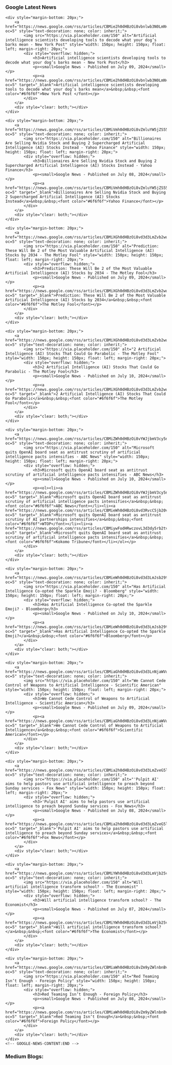 ### Google Latest News
<!-- GOOGLE-NEWS-CONTENT:START -->
    <div style="margin-bottom: 20px;">
        <a href="https://news.google.com/rss/articles/CBMie2h0dHBzOi8vbnlwb3N0LmNvbS8yMDI0LzA3LzA5L3RlY2gvYXJ0aWZpY2lhbC1pbnRlbGxpZ2VuY2Utc2NpZW50aXN0cy1kZXZlbG9waW5nLXRvb2xzLXRvLWRlY29kZS13aGF0LXlvdXItZG9ncy1iYXJrcy1tZWFuL9IBAA?oc=5" style="text-decoration: none; color: inherit;">
            <img src="https://via.placeholder.com/150" alt="Artificial intelligence scientists developing tools to decode what your dog’s barks mean - New York Post" style="width: 150px; height: 150px; float: left; margin-right: 20px;">
            <div style="overflow: hidden;">
                <h3>Artificial intelligence scientists developing tools to decode what your dog’s barks mean - New York Post</h3>
                <p><small>Google News - Published on July 09, 2024</small></p>
                <p><a href="https://news.google.com/rss/articles/CBMie2h0dHBzOi8vbnlwb3N0LmNvbS8yMDI0LzA3LzA5L3RlY2gvYXJ0aWZpY2lhbC1pbnRlbGxpZ2VuY2Utc2NpZW50aXN0cy1kZXZlbG9waW5nLXRvb2xzLXRvLWRlY29kZS13aGF0LXlvdXItZG9ncy1iYXJrcy1tZWFuL9IBAA?oc=5" target="_blank">Artificial intelligence scientists developing tools to decode what your dog’s barks mean</a>&nbsp;&nbsp;<font color="#6f6f6f">New York Post </font></p>
            </div>
        </a>
        <div style="clear: both;"></div>
    </div>
    
    <div style="margin-bottom: 20px;">
        <a href="https://news.google.com/rss/articles/CBMiVmh0dHBzOi8vZmluYW5jZS55YWhvby5jb20vbmV3cy9iaWxsaW9uYWlyZXMtc2VsbGluZy1udmlkaWEtc3RvY2stYnV5aW5nLTA5MTIwMDUyNS5odG1s0gEA?oc=5" style="text-decoration: none; color: inherit;">
            <img src="https://via.placeholder.com/150" alt="Billionaires Are Selling Nvidia Stock and Buying 2 Supercharged Artificial Intelligence (AI) Stocks Instead - Yahoo Finance" style="width: 150px; height: 150px; float: left; margin-right: 20px;">
            <div style="overflow: hidden;">
                <h3>Billionaires Are Selling Nvidia Stock and Buying 2 Supercharged Artificial Intelligence (AI) Stocks Instead - Yahoo Finance</h3>
                <p><small>Google News - Published on July 08, 2024</small></p>
                <p><a href="https://news.google.com/rss/articles/CBMiVmh0dHBzOi8vZmluYW5jZS55YWhvby5jb20vbmV3cy9iaWxsaW9uYWlyZXMtc2VsbGluZy1udmlkaWEtc3RvY2stYnV5aW5nLTA5MTIwMDUyNS5odG1s0gEA?oc=5" target="_blank">Billionaires Are Selling Nvidia Stock and Buying 2 Supercharged Artificial Intelligence (AI) Stocks Instead</a>&nbsp;&nbsp;<font color="#6f6f6f">Yahoo Finance</font></p>
            </div>
        </a>
        <div style="clear: both;"></div>
    </div>
    
    <div style="margin-bottom: 20px;">
        <a href="https://news.google.com/rss/articles/CBMiXGh0dHBzOi8vd3d3LmZvb2wuY29tL2ludmVzdGluZy8yMDI0LzA3LzA5L3ByZWRpY3Rpb24td2lsbC1iZS0yLW1vc3QtdmFsdWFibGUtYWktc3RvY2tzLTIwMzQv0gEA?oc=5" style="text-decoration: none; color: inherit;">
            <img src="https://via.placeholder.com/150" alt="Prediction: These Will Be 2 of the Most Valuable Artificial Intelligence (AI) Stocks by 2034 - The Motley Fool" style="width: 150px; height: 150px; float: left; margin-right: 20px;">
            <div style="overflow: hidden;">
                <h3>Prediction: These Will Be 2 of the Most Valuable Artificial Intelligence (AI) Stocks by 2034 - The Motley Fool</h3>
                <p><small>Google News - Published on July 09, 2024</small></p>
                <p><a href="https://news.google.com/rss/articles/CBMiXGh0dHBzOi8vd3d3LmZvb2wuY29tL2ludmVzdGluZy8yMDI0LzA3LzA5L3ByZWRpY3Rpb24td2lsbC1iZS0yLW1vc3QtdmFsdWFibGUtYWktc3RvY2tzLTIwMzQv0gEA?oc=5" target="_blank">Prediction: These Will Be 2 of the Most Valuable Artificial Intelligence (AI) Stocks by 2034</a>&nbsp;&nbsp;<font color="#6f6f6f">The Motley Fool</font></p>
            </div>
        </a>
        <div style="clear: both;"></div>
    </div>
    
    <div style="margin-bottom: 20px;">
        <a href="https://news.google.com/rss/articles/CBMiXGh0dHBzOi8vd3d3LmZvb2wuY29tL2ludmVzdGluZy8yMDI0LzA3LzEwLzItYXJ0aWZpY2lhbC1pbnRlbGxpZ2VuY2UtYWktc3RvY2tzLXRoYXQtY291bGQtZ28v0gEA?oc=5" style="text-decoration: none; color: inherit;">
            <img src="https://via.placeholder.com/150" alt="2 Artificial Intelligence (AI) Stocks That Could Go Parabolic - The Motley Fool" style="width: 150px; height: 150px; float: left; margin-right: 20px;">
            <div style="overflow: hidden;">
                <h3>2 Artificial Intelligence (AI) Stocks That Could Go Parabolic - The Motley Fool</h3>
                <p><small>Google News - Published on July 10, 2024</small></p>
                <p><a href="https://news.google.com/rss/articles/CBMiXGh0dHBzOi8vd3d3LmZvb2wuY29tL2ludmVzdGluZy8yMDI0LzA3LzEwLzItYXJ0aWZpY2lhbC1pbnRlbGxpZ2VuY2UtYWktc3RvY2tzLXRoYXQtY291bGQtZ28v0gEA?oc=5" target="_blank">2 Artificial Intelligence (AI) Stocks That Could Go Parabolic</a>&nbsp;&nbsp;<font color="#6f6f6f">The Motley Fool</font></p>
            </div>
        </a>
        <div style="clear: both;"></div>
    </div>
    
    <div style="margin-bottom: 20px;">
        <a href="https://news.google.com/rss/articles/CBMiZWh0dHBzOi8vYWJjbmV3cy5nby5jb20vVVMvd2lyZVN0b3J5L21pY3Jvc29mdC1xdWl0cy1vcGVuYWktYm9hcmQtc2VhdC1hbnRpdHJ1c3Qtc2NydXRpbnktYWktMTExODAzODM40gFpaHR0cHM6Ly9hYmNuZXdzLmdvLmNvbS9hbXAvVVMvd2lyZVN0b3J5L21pY3Jvc29mdC1xdWl0cy1vcGVuYWktYm9hcmQtc2VhdC1hbnRpdHJ1c3Qtc2NydXRpbnktYWktMTExODAzODM4?oc=5" style="text-decoration: none; color: inherit;">
            <img src="https://via.placeholder.com/150" alt="Microsoft quits OpenAI board seat as antitrust scrutiny of artificial intelligence pacts intensifies - ABC News" style="width: 150px; height: 150px; float: left; margin-right: 20px;">
            <div style="overflow: hidden;">
                <h3>Microsoft quits OpenAI board seat as antitrust scrutiny of artificial intelligence pacts intensifies - ABC News</h3>
                <p><small>Google News - Published on July 10, 2024</small></p>
                <p><ol><li><a href="https://news.google.com/rss/articles/CBMiZWh0dHBzOi8vYWJjbmV3cy5nby5jb20vVVMvd2lyZVN0b3J5L21pY3Jvc29mdC1xdWl0cy1vcGVuYWktYm9hcmQtc2VhdC1hbnRpdHJ1c3Qtc2NydXRpbnktYWktMTExODAzODM40gFpaHR0cHM6Ly9hYmNuZXdzLmdvLmNvbS9hbXAvVVMvd2lyZVN0b3J5L21pY3Jvc29mdC1xdWl0cy1vcGVuYWktYm9hcmQtc2VhdC1hbnRpdHJ1c3Qtc2NydXRpbnktYWktMTExODAzODM4?oc=5" target="_blank">Microsoft quits OpenAI board seat as antitrust scrutiny of artificial intelligence pacts intensifies</a>&nbsp;&nbsp;<font color="#6f6f6f">ABC News</font></li><li><a href="https://news.google.com/rss/articles/CBMieWh0dHBzOi8vd3RvcC5jb20vbmF0aW9uYWwvMjAyNC8wNy9taWNyb3NvZnQtcXVpdHMtb3BlbmFpLWJvYXJkLXNlYXQtYXMtYW50aXRydXN0LXNjcnV0aW55LW9mLWFpLXBhcnRuZXJzaGlwcy1pbnRlbnNpZmllcy_SAQA?oc=5" target="_blank">Microsoft quits OpenAI board seat as antitrust scrutiny of AI partnerships intensifies</a>&nbsp;&nbsp;<font color="#6f6f6f">WTOP</font></li><li><a href="https://news.google.com/rss/articles/CBMiywFodHRwczovL3d3dy5rb2tvbW90cmlidW5lLmNvbS9uZXdzL25hdGlvbl93b3JsZF9uZXdzL21pY3Jvc29mdC1xdWl0cy1vcGVuYWktYm9hcmQtc2VhdC1hcy1hbnRpdHJ1c3Qtc2NydXRpbnktb2YtYXJ0aWZpY2lhbC1pbnRlbGxpZ2VuY2UtcGFjdHMtaW50ZW5zaWZpZXMvYXJ0aWNsZV8xMjJlMWZjNC1mYjg1LTUyZjQtOTI0ZC1lYWUxNjJiMWM4N2QuaHRtbNIBAA?oc=5" target="_blank">Microsoft quits OpenAI board seat as antitrust scrutiny of artificial intelligence pacts intensifies</a>&nbsp;&nbsp;<font color="#6f6f6f">Kokomo Tribune</font></li></ol></p>
            </div>
        </a>
        <div style="clear: both;"></div>
    </div>
    
    <div style="margin-bottom: 20px;">
        <a href="https://news.google.com/rss/articles/CBMieWh0dHBzOi8vd3d3LmJsb29tYmVyZy5jb20vbmV3cy9uZXdzbGV0dGVycy8yMDI0LTA3LTEwL29wZW5haS1nb29nbGUtYWRvYmUtYW5kLW1vcmUtaGF2ZS1lbWJyYWNlZC10aGUtc3BhcmtsZS1lbW9qaS1mb3ItYWnSAQA?oc=5" style="text-decoration: none; color: inherit;">
            <img src="https://via.placeholder.com/150" alt="Has Artificial Intelligence Co-opted the Sparkle Emoji? - Bloomberg" style="width: 150px; height: 150px; float: left; margin-right: 20px;">
            <div style="overflow: hidden;">
                <h3>Has Artificial Intelligence Co-opted the Sparkle Emoji? - Bloomberg</h3>
                <p><small>Google News - Published on July 10, 2024</small></p>
                <p><a href="https://news.google.com/rss/articles/CBMieWh0dHBzOi8vd3d3LmJsb29tYmVyZy5jb20vbmV3cy9uZXdzbGV0dGVycy8yMDI0LTA3LTEwL29wZW5haS1nb29nbGUtYWRvYmUtYW5kLW1vcmUtaGF2ZS1lbWJyYWNlZC10aGUtc3BhcmtsZS1lbW9qaS1mb3ItYWnSAQA?oc=5" target="_blank">Has Artificial Intelligence Co-opted the Sparkle Emoji?</a>&nbsp;&nbsp;<font color="#6f6f6f">Bloomberg</font></p>
            </div>
        </a>
        <div style="clear: both;"></div>
    </div>
    
    <div style="margin-bottom: 20px;">
        <a href="https://news.google.com/rss/articles/CBMiaGh0dHBzOi8vd3d3LnNjaWVudGlmaWNhbWVyaWNhbi5jb20vYXJ0aWNsZS93ZS1jYW5ub3QtY2VkZS1jb250cm9sLW9mLXdlYXBvbnMtdG8tYXJ0aWZpY2lhbC1pbnRlbGxpZ2VuY2Uv0gEA?oc=5" style="text-decoration: none; color: inherit;">
            <img src="https://via.placeholder.com/150" alt="We Cannot Cede Control of Weapons to Artificial Intelligence - Scientific American" style="width: 150px; height: 150px; float: left; margin-right: 20px;">
            <div style="overflow: hidden;">
                <h3>We Cannot Cede Control of Weapons to Artificial Intelligence - Scientific American</h3>
                <p><small>Google News - Published on July 09, 2024</small></p>
                <p><a href="https://news.google.com/rss/articles/CBMiaGh0dHBzOi8vd3d3LnNjaWVudGlmaWNhbWVyaWNhbi5jb20vYXJ0aWNsZS93ZS1jYW5ub3QtY2VkZS1jb250cm9sLW9mLXdlYXBvbnMtdG8tYXJ0aWZpY2lhbC1pbnRlbGxpZ2VuY2Uv0gEA?oc=5" target="_blank">We Cannot Cede Control of Weapons to Artificial Intelligence</a>&nbsp;&nbsp;<font color="#6f6f6f">Scientific American</font></p>
            </div>
        </a>
        <div style="clear: both;"></div>
    </div>
    
    <div style="margin-bottom: 20px;">
        <a href="https://news.google.com/rss/articles/CBMia2h0dHBzOi8vd3d3LmZveG5ld3MuY29tL2xpZmVzdHlsZS9wdWxwaXQtYWktaGVscC1wYXN0b3JzLXVzZS1hcnRpZmljaWFsLWludGVsbGlnZW5jZS1wcmVhY2gtc3VuZGF5LXNlcnZpY2Vz0gFvaHR0cHM6Ly93d3cuZm94bmV3cy5jb20vbGlmZXN0eWxlL3B1bHBpdC1haS1oZWxwLXBhc3RvcnMtdXNlLWFydGlmaWNpYWwtaW50ZWxsaWdlbmNlLXByZWFjaC1zdW5kYXktc2VydmljZXMuYW1w?oc=5" style="text-decoration: none; color: inherit;">
            <img src="https://via.placeholder.com/150" alt="'Pulpit AI' aims to help pastors use artificial intelligence to preach beyond Sunday services - Fox News" style="width: 150px; height: 150px; float: left; margin-right: 20px;">
            <div style="overflow: hidden;">
                <h3>'Pulpit AI' aims to help pastors use artificial intelligence to preach beyond Sunday services - Fox News</h3>
                <p><small>Google News - Published on July 08, 2024</small></p>
                <p><a href="https://news.google.com/rss/articles/CBMia2h0dHBzOi8vd3d3LmZveG5ld3MuY29tL2xpZmVzdHlsZS9wdWxwaXQtYWktaGVscC1wYXN0b3JzLXVzZS1hcnRpZmljaWFsLWludGVsbGlnZW5jZS1wcmVhY2gtc3VuZGF5LXNlcnZpY2Vz0gFvaHR0cHM6Ly93d3cuZm94bmV3cy5jb20vbGlmZXN0eWxlL3B1bHBpdC1haS1oZWxwLXBhc3RvcnMtdXNlLWFydGlmaWNpYWwtaW50ZWxsaWdlbmNlLXByZWFjaC1zdW5kYXktc2VydmljZXMuYW1w?oc=5" target="_blank">'Pulpit AI' aims to help pastors use artificial intelligence to preach beyond Sunday services</a>&nbsp;&nbsp;<font color="#6f6f6f">Fox News</font></p>
            </div>
        </a>
        <div style="clear: both;"></div>
    </div>
    
    <div style="margin-bottom: 20px;">
        <a href="https://news.google.com/rss/articles/CBMiYWh0dHBzOi8vd3d3LmVjb25vbWlzdC5jb20vc3BlY2lhbC1yZXBvcnQvMjAyNC8wNy8wNy93aWxsLWFydGlmaWNpYWwtaW50ZWxsaWdlbmNlLXRyYW5zZm9ybS1zY2hvb2zSAQA?oc=5" style="text-decoration: none; color: inherit;">
            <img src="https://via.placeholder.com/150" alt="Will artificial intelligence transform school? - The Economist" style="width: 150px; height: 150px; float: left; margin-right: 20px;">
            <div style="overflow: hidden;">
                <h3>Will artificial intelligence transform school? - The Economist</h3>
                <p><small>Google News - Published on July 07, 2024</small></p>
                <p><a href="https://news.google.com/rss/articles/CBMiYWh0dHBzOi8vd3d3LmVjb25vbWlzdC5jb20vc3BlY2lhbC1yZXBvcnQvMjAyNC8wNy8wNy93aWxsLWFydGlmaWNpYWwtaW50ZWxsaWdlbmNlLXRyYW5zZm9ybS1zY2hvb2zSAQA?oc=5" target="_blank">Will artificial intelligence transform school?</a>&nbsp;&nbsp;<font color="#6f6f6f">The Economist</font></p>
            </div>
        </a>
        <div style="clear: both;"></div>
    </div>
    
    <div style="margin-bottom: 20px;">
        <a href="https://news.google.com/rss/articles/CBMiaWh0dHBzOi8vZm9yZWlnbnBvbGljeS5jb20vMjAyNC8wNy8wOC9hcnRpZmljaWFsLWludGVsbGlnZW5jZS1haS1lbGVjdGlvbi1taXNpbmZvcm1hdGlvbi10ZWNobm9sb2d5LXJpc2tzL9IBAA?oc=5" style="text-decoration: none; color: inherit;">
            <img src="https://via.placeholder.com/150" alt="Red Teaming Isn’t Enough - Foreign Policy" style="width: 150px; height: 150px; float: left; margin-right: 20px;">
            <div style="overflow: hidden;">
                <h3>Red Teaming Isn’t Enough - Foreign Policy</h3>
                <p><small>Google News - Published on July 08, 2024</small></p>
                <p><a href="https://news.google.com/rss/articles/CBMiaWh0dHBzOi8vZm9yZWlnbnBvbGljeS5jb20vMjAyNC8wNy8wOC9hcnRpZmljaWFsLWludGVsbGlnZW5jZS1haS1lbGVjdGlvbi1taXNpbmZvcm1hdGlvbi10ZWNobm9sb2d5LXJpc2tzL9IBAA?oc=5" target="_blank">Red Teaming Isn’t Enough</a>&nbsp;&nbsp;<font color="#6f6f6f">Foreign Policy</font></p>
            </div>
        </a>
        <div style="clear: both;"></div>
    </div>
    <!-- GOOGLE-NEWS-CONTENT:END -->

### Medium Blogs:
<!-- MEDIUM-CONTENT:START --><!-- MEDIUM-CONTENT:END -->
